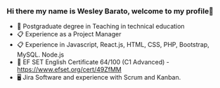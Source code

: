 ### Hi there my name is Wesley Barato, welcome to my profile👋

- 🌱 Postgraduate degree in Teaching in technical education
- 📋 Experience as a Project Manager
- 📋 Experience in Javascript, React.js, HTML, CSS, PHP, Bootstrap, MySQL. Node.js
- 📖 EF SET English Certificate 64/100 (C1 Advanced) - https://www.efset.org/cert/49ZfMM
- 🖥 Jira Software and experience with Scrum and Kanban.
